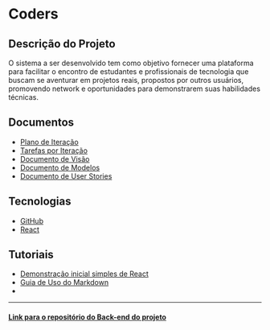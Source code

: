 # Coders

## Descrição do Projeto

O sistema a ser desenvolvido tem como objetivo fornecer uma plataforma para facilitar o encontro de estudantes e profissionais de tecnologia que buscam se aventurar em projetos reais, propostos por outros usuários, promovendo network e oportunidades para demonstrarem suas habilidades técnicas.

## Documentos

* [Plano de Iteração](docs/doc-iteracao.md)
* [Tarefas por Iteração](docs/doc-tarefas.md)
* [Documento de Visão](docs/doc-visao.md)
* [Documento de Modelos](docs/doc-modelos.md)
* [Documento de User Stories](docs/doc-userstories.md)

## Tecnologias

* [GitHub](https://docs.github.com/pt)
* [React](https://react.dev/)

## Tutoriais

* [Demonstração inicial simples de React](https://react.dev/learn/tutorial-tic-tac-toe)
* [Guia de Uso do Markdown](https://docs.pipz.com/central-de-ajuda/learning-center/guia-basico-de-markdown)
* 
<hr>

#### [Link para o repositório do Back-end do projeto](https://github.com/guilhermecostam/coders_backend)
